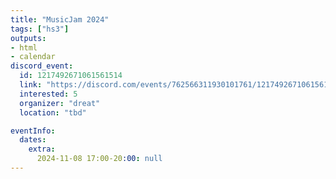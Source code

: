 ```yaml
---
title: "MusicJam 2024"
tags: ["hs3"]
outputs:
- html
- calendar
discord_event:
  id: 1217492671061561514
  link: "https://discord.com/events/762566311930101761/1217492671061561514"
  interested: 5
  organizer: "dreat"
  location: "tbd"

eventInfo:
  dates:
    extra:
      2024-11-08 17:00-20:00: null
---
```


